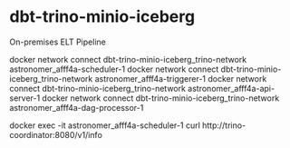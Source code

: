 # dbt-trino-minio-iceberg
On-premises ELT Pipeline


docker network connect dbt-trino-minio-iceberg_trino-network astronomer_afff4a-scheduler-1
docker network connect dbt-trino-minio-iceberg_trino-network astronomer_afff4a-triggerer-1
docker network connect dbt-trino-minio-iceberg_trino-network astronomer_afff4a-api-server-1
docker network connect dbt-trino-minio-iceberg_trino-network astronomer_afff4a-dag-processor-1

docker exec -it astronomer_afff4a-scheduler-1 curl http://trino-coordinator:8080/v1/info
